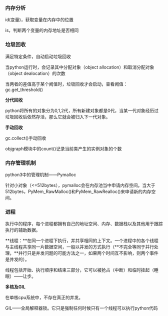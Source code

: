 ### 内存分析

id(变量)，获取变量在内存中的位置

is，判断两个变量的内存地址是否相同



### 垃圾回收

满足特定条件，自动启动垃圾回收

当python运行时，会记录其中分配对象（object allocation）和取消分配对象（object dealocation）的次数

当两者的差值高于某个阙值时，垃圾回收才会启动，查看阙值：gc.get_threshold()

**分代回收**

python将所有的对象分为0,1,2代，所有新建对象都是0代，当某一代对象经历过垃圾回收后依然存活，那么它就会被归入下一代对象。

**手动回收**

gc.collect()手动回收

objgraph模块中的count()记录当前类产生的实例对象的个数



### 内存管理机制

python3中的管理机制——Pymalloc

针对小对象（<=512bytes），pymalloc会在内存池当中申请内存空间。当大于512bytes，PyMem_RawMalloc()和PyMem_RawRealloc()来申请新的内存空间。



### 进程

执行中的程序，每个进程都拥有自己的地址空间、内存、数据栈以及其他用于跟踪执行的辅助数据。

**线程：**在同一个进程下执行，并共享相同的上下文。一个进程中的各个线程与主线程共享同一片数据空间，一般以并发的方式执行（**不完全等同于并行处理，**并行只是并发问题的可能方法之一，如果两个时间互不影响，则两个事件是并发的）。

线程包括开始、执行顺序和结束三部分，它可以被抢占（中断）和临时挂起（睡眠）——让步。

**多核及GIL**

在单核cpu系统中，不存在真正的并发。

GIL——全局解释器锁。它只是强制任何时候只有一个线程可以执行python代码

